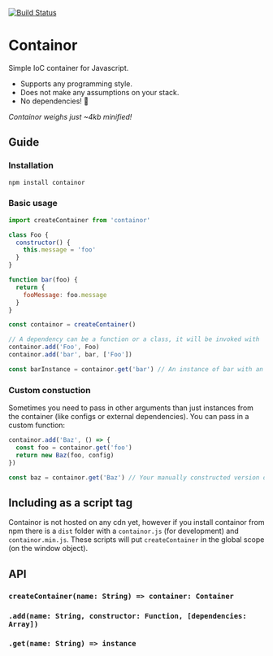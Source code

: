 [![Build Status](https://travis-ci.org/ngerritsen/containor.svg?branch=master)](https://travis-ci.org/ngerritsen/containor)

# Containor

Simple IoC container for Javascript.

- Supports any programming style.
- Does not make any assumptions on your stack.
- No dependencies! 🎂

_Containor weighs just ~4kb minified!_

## Guide

### Installation

```bash
npm install containor
```

### Basic usage

```js
import createContainer from 'containor'

class Foo {
  constructor() {
    this.message = 'foo'
  }
}

function bar(foo) {
  return {
    fooMessage: foo.message
  }
}

const containor = createContainer()

// A dependency can be a function or a class, it will be invoked with 'new' if possible.
containor.add('Foo', Foo)
containor.add('bar', bar, ['Foo'])

const barInstance = containor.get('bar') // An instance of bar with an instance of foo as an argument
```

### Custom constuction

Sometimes you need to pass in other arguments than just instances from the container (like configs or external dependencies). You can pass in a custom function:

```js
containor.add('Baz', () => {
  const foo = containor.get('foo')
  return new Baz(foo, config)
})

const baz = containor.get('Baz') // Your manually constructed version of baz 😎
```

## Including as a script tag

Containor is not hosted on any cdn yet, however if you install containor from npm there is a `dist` folder with a `containor.js` (for development) and `containor.min.js`. These scripts will put `createContainer` in the global scope (on the window object).

## API

### `createContainer(name: String) => container: Container`

### `.add(name: String, constructor: Function, [dependencies: Array])`
### `.get(name: String) => instance`
